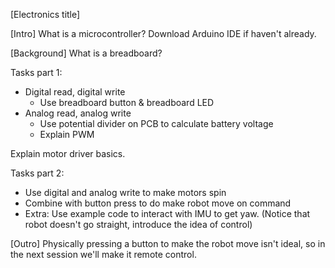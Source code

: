 [Electronics title]

[Intro]
What is a microcontroller?
Download Arduino IDE if haven't already.

[Background]
What is a breadboard?

Tasks part 1:

* Digital read, digital write
    * Use breadboard button & breadboard LED
* Analog read, analog write
    * Use potential divider on PCB to calculate battery voltage
    * Explain PWM

Explain motor driver basics.

Tasks part 2:

* Use digital and analog write to make motors spin
* Combine with button press to do make robot move on command
* Extra: Use example code to interact with IMU to get yaw. (Notice that robot doesn't go straight, introduce the idea of control)

[Outro]
Physically pressing a button to make the robot move isn't ideal, so in the next session we'll make it remote control.
